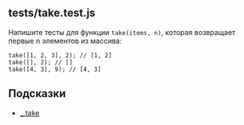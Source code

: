 ## tests/take.test.js

Напишите тесты для функции `take(items, n)`, которая возвращает первые n элементов из массива:

````
take([1, 2, 3], 2); // [1, 2]
take([], 2); // []
take([4, 3], 9); // [4, 3]
````

## Подсказки

* [_.take](https://lodash.com/docs/4.17.11#take)
